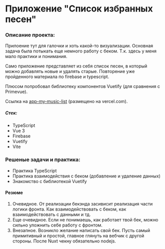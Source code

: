 # Приложение "Список избранных песен"

### Описание проекта:

Прилоение тут для галочки и хоть какой-то визуализации. Основная задача была потыкать еще немного работу с беком. Т.к. здесь у меня мало практики и понимания.

Само приложение представляет из себя список песен, в который можно добавлять новые и удалять старые. Повторение уже пройденного материала по firebase и typescript.

Плюсом попробовал библиотеку компонентов Vuetify (для сравнения с Primevue).

Ссылка на [app-my-music-list](https://app-my-music-list.vercel.app) (размещено на vercel.com).

##### Стек:

- TypeScript
- Vue 3
- Firebase
- Vuetify
- Vite

### Решеные задачи и практика:

- Практика TypeScript
- Практика взаимодействия с беком (добавление и удаление данных)
- Знакомство с библиотекой Vuetify

#### Резюме

1. Очевидное. От реализации бекэнда засивисит реализация части логики фронта. Как взаимодействовать с беком, как взаимодействовать с данными и тд.
2. Еще очевидное. Если не понимаешь, как работает твой бек, можно сильно уложнить себе работу с фронтом.
3. Внезапное. Возникло желание написать свой бек. Пусть самый примитивный и простой, главное глянуть на вебчик с другой стороны. После Nuxt чекну обязательно nodejs.
